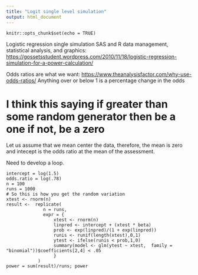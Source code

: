 ```yaml
---
title: "Logit single level simulation"
output: html_document
---
```


```{r setup, include=FALSE}
knitr::opts_chunk$set(echo = TRUE)
```
Logistic regression single simulation 
SAS and R data management, statistical analysis, and graphics: https://gossetsstudent.wordpress.com/2010/11/18/logistic-regression-simulation-for-a-power-calculation/

Odds ratios are what we want: https://www.theanalysisfactor.com/why-use-odds-ratios/ 
Anything over or below 1 is a percentage change in the odds

# I think this saying if greater than some random generator then be a one if not, be a zero
Let us assume that we mean center the data, therefore, the mean is zero and intecept is the odds ratio at the mean of the assessment.

Need to develop a loop.
```{r}
intercept = log(1.5)
odds.ratio = log(.78)
n = 100
runs = 1000
# So this is how you get the random variation
xtest <- rnorm(n)
result <-  replicate(
              n = runs,
              expr = {
                  xtest <- rnorm(n)
                  linpred <- intercept + (xtest * beta)
                  prob <- exp(linpred)/(1 + exp(linpred))
                  runis <- runif(length(xtest),0,1)
                  ytest <- ifelse(runis < prob,1,0)
                  summary(model <- glm(ytest ~ xtest,  family = "binomial"))$coefficients[2,4] < .05
                  }
            )
power = sum(result)/runs; power
```






